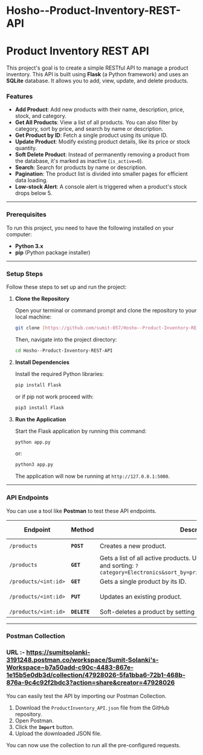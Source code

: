 # Hosho--Product-Inventory-REST-API
# Product Inventory REST API

This project's goal is to create a simple RESTful API to manage a product inventory. This API is built using **Flask** (a Python framework) and uses an **SQLite** database. It allows you to add, view, update, and delete products.

### Features

* **Add Product**: Add new products with their name, description, price, stock, and category.
* **Get All Products**: View a list of all products. You can also filter by category, sort by price, and search by name or description.
* **Get Product by ID**: Fetch a single product using its unique ID.
* **Update Product**: Modify existing product details, like its price or stock quantity.
* **Soft Delete Product**: Instead of permanently removing a product from the database, it's marked as inactive (`is_active=0`).
* **Search**: Search for products by name or description.
* **Pagination**: The product list is divided into smaller pages for efficient data loading.
* **Low-stock Alert**: A console alert is triggered when a product's stock drops below 5.

---

### Prerequisites

To run this project, you need to have the following installed on your computer:

* **Python 3.x**
* **pip** (Python package installer)

---

### Setup Steps

Follow these steps to set up and run the project:

1.  **Clone the Repository**

    Open your terminal or command prompt and clone the repository to your local machine:
    ```bash
    git clone [https://github.com/sumit-057/Hosho--Product-Inventory-REST-API.git](https://github.com/sumit-057/Hosho--Product-Inventory-REST-API.git)
    ```
    Then, navigate into the project directory:
    ```bash
    cd Hosho--Product-Inventory-REST-API
    ```

2.  **Install Dependencies**

    Install the required Python libraries:
    ```bash
    pip install Flask
    ```
    or if pip not work proceed with:
    ```bash
    pip3 install Flask
    ```

3.  **Run the Application**

    Start the Flask application by running this command:
    ```bash
    python app.py
    ```
    or:
    ```bash
    python3 app.py
    ```
    The application will now be running at `http://127.0.0.1:5000`.

---

### API Endpoints

You can use a tool like **Postman** to test these API endpoints.

| Endpoint                  | Method   | Description                                                                     | Example Request Body (JSON) |
| ------------------------- | -------- | ------------------------------------------------------------------------------- | --------------------------- |
| `/products`               | **`POST`** | Creates a new product.                                                          | `{ "name": "...", "price": ... }` |
| `/products`               | **`GET`** | Gets a list of all active products. Use query parameters for filtering and sorting: `?category=Electronics&sort_by=price&search=phone&page=1&limit=10` | N/A |
| `/products/<int:id>`      | **`GET`** | Gets a single product by its ID.                                                | N/A |
| `/products/<int:id>`      | **`PUT`** | Updates an existing product.                                                    | `{ "price": 12.99, "stock_quantity": 25 }` |
| `/products/<int:id>`      | **`DELETE`**| Soft-deletes a product by setting `is_active=0`.                               | N/A |

---

### Postman Collection

### URL :- https://sumitsolanki-3191248.postman.co/workspace/Sumit-Solanki's-Workspace~b7a50add-c90c-4483-867e-1e15b5e0db3d/collection/47928026-5fa1bba6-72b1-468b-876a-9c4c92f2bdc3?action=share&creator=47928026

You can easily test the API by importing our Postman Collection.

1.  Download the `ProductInventory_API.json` file from the GitHub repository.
2.  Open Postman.
3.  Click the **`Import`** button.
4.  Upload the downloaded JSON file.

You can now use the collection to run all the pre-configured requests.
